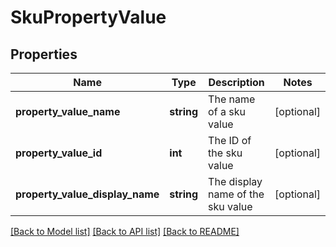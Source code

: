 # SkuPropertyValue

## Properties
Name | Type | Description | Notes
------------ | ------------- | ------------- | -------------
**property_value_name** | **string** | The name of a sku value | [optional] 
**property_value_id** | **int** | The ID of the sku value | [optional] 
**property_value_display_name** | **string** | The display name of the sku value | [optional] 

[[Back to Model list]](../README.md#documentation-for-models) [[Back to API list]](../README.md#documentation-for-api-endpoints) [[Back to README]](../README.md)


